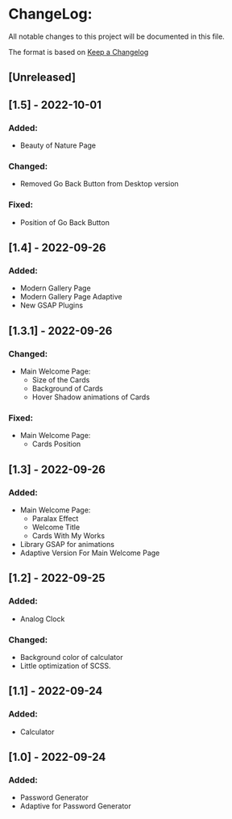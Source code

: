 # ChangeLog:
All notable changes to this project will be documented in this file.

The format is based on [Keep a Changelog](https://keepachangelog.com/en/1.0.0/)

## [Unreleased]

## [1.5] - 2022-10-01
### Added:
- Beauty of Nature Page
### Changed: 
- Removed Go Back Button from Desktop version
### Fixed:
- Position of Go Back Button

## [1.4] - 2022-09-26
### Added:
- Modern Gallery Page
- Modern Gallery Page Adaptive
- New GSAP Plugins

## [1.3.1] - 2022-09-26
### Changed:
- Main Welcome Page:
  - Size of the Cards
  - Background of Cards
  - Hover Shadow animations of Cards
### Fixed: 
- Main Welcome Page:
  - Cards Position 


## [1.3] - 2022-09-26
### Added:
- Main Welcome Page:
  - Paralax Effect
  - Welcome Title
  - Cards With My Works
- Library GSAP for animations
- Adaptive Version For Main Welcome Page


## [1.2] - 2022-09-25
### Added:
- Analog Clock
### Changed:
- Background color of calculator
- Little optimization of SCSS.

## [1.1] - 2022-09-24
### Added: 
- Calculator

## [1.0] - 2022-09-24 
### Added: 
- Password Generator
- Adaptive for Password Generator

